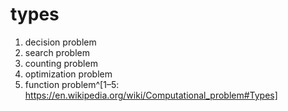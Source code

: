 # types
1. decision problem
2. search problem
3. counting problem
4. optimization problem
5. function problem^[1–5: https://en.wikipedia.org/wiki/Computational_problem#Types]